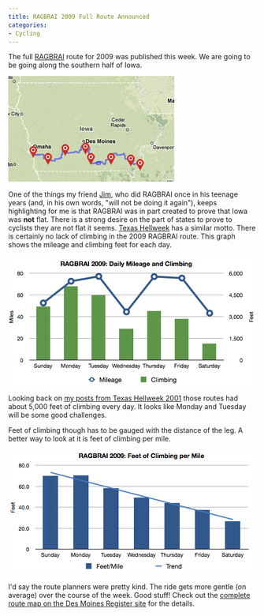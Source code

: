 ```yaml
---
title: RAGBRAI 2009 Full Route Announced
categories:
- Cycling
---
```


The full [RAGBRAI](http://www.ragbrai.org/) route for 2009 was published this week. We are going to be going along the southern half of Iowa.

[![RAGBRAI-2009-Route.png](/assets/posts/2009/ragbrai-2009-route.png)](http://data.desmoinesregister.com/ragbrai/2009/route.php)

One of the things my friend [Jim](http://www.jimbernard.net/), who did RAGBRAI once in his teenage years (and, in his own words, "will not be doing it again"), keeps highlighting for me is that RAGBRAI was in part created to prove that Iowa was **not** flat. There is a strong desire on the part of states to prove to cyclists they are not flat it seems. [Texas Hellweek](http://hellweek.com/texas.html) has a similar motto. There is certainly no lack of climbing in the 2009 RAGBRAI route. This graph shows the mileage and climbing feet for each day.

![RAGBRAI-2009-Daily-Mileage-Climbing-Graph.png](/assets/posts/2009/ragbrai-2009-daily-mileage-climbing-graph.png)

Looking back on [my posts from Texas Hellweek 2001](http://thingelstad.com/s/tag/hellweek/img) those routes had about 5,000 feet of climbing every day. It looks like Monday and Tuesday will be some good challenges.

Feet of climbing though has to be gauged with the distance of the leg. A better way to look at it is feet of climbing per mile.

![RAGBRAI-2009-Feet-per-Mile-Graph.png](/assets/posts/2009/ragbrai-2009-feet-per-mile-graph.png)

I'd say the route planners were pretty kind. The ride gets more gentle (on average) over the course of the week. Good stuff! Check out the [complete route map on the Des Moines Register site](http://data.desmoinesregister.com/ragbrai/2009/route.php) for the details.

